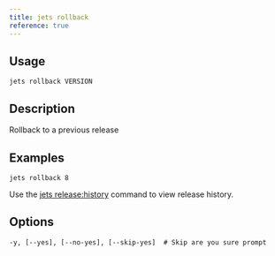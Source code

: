 ```yaml
---
title: jets rollback
reference: true
---
```


## Usage

    jets rollback VERSION

## Description

Rollback to a previous release

## Examples

    jets rollback 8

Use the [jets release:history](/reference/jets-release-history/) command to view release history.


## Options

```
-y, [--yes], [--no-yes], [--skip-yes]  # Skip are you sure prompt
```

